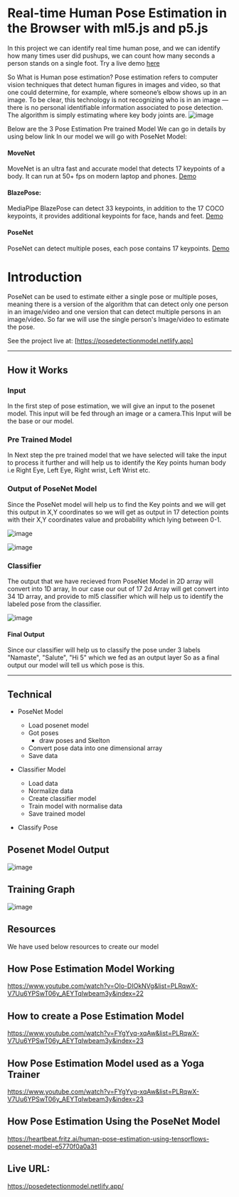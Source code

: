 # Real-time Human Pose Estimation in the Browser with ml5.js and p5.js
In this project we can identify real time human pose, and we can identify how many times user did pushups, we can count how many seconds a person stands on a single foot. Try a live demo [here](https://posedetectionmodel.netlify.app/)


So What is Human pose estimation?
Pose estimation refers to computer vision techniques that detect human figures in images and video, so that one could determine, for example, where someone’s elbow shows up in an image.
To be clear, this technology is not recognizing who is in an image — there is no personal identifiable information associated to pose detection. The algorithm is simply estimating where key body joints are.
![image](./docImages/pose_points.png)




Below are the 3 Pose Estimation Pre trained Model We can go in details by using below link In our model we will go with PoseNet Model: 

#### MoveNet
MoveNet is an ultra fast and accurate model that detects 17 keypoints of a body.
It can run at 50+ fps on modern laptop and phones. [Demo](https://storage.googleapis.com/tfjs-models/demos/pose-detection/index.html?model=movenet)


#### BlazePose:
MediaPipe BlazePose can detect 33 keypoints, in addition to the 17 COCO keypoints,
it provides additional keypoints for face, hands and feet. [Demo](https://storage.googleapis.com/tfjs-models/demos/pose-detection/index.html?model=blazepose)


#### PoseNet
PoseNet can detect multiple poses, each pose contains 17 keypoints. [Demo](https://storage.googleapis.com/tfjs-models/demos/pose-detection/index.html?model=posenet)


# Introduction

PoseNet can be used to estimate either a single pose or multiple poses, meaning there is a version of the algorithm
that can detect only one person in an image/video and one version that can detect multiple persons in an image/video. So far we
will use the single person's Image/video to estimate the pose.

See the project live at: [https://posedetectionmodel.netlify.app]

------------------------------------------------------------------------

## How it Works 

### Input

In the first step of pose estimation, we will give an input to the posenet model. This input will be fed
through an image or a camera.This Input will be the base or our model.

### Pre Trained Model

In Next step the pre trained model that we have selected will take the input to process it further and will help us to identify the Key points
human body i.e Right Eye, Left Eye, Right wrist, Left Wrist etc.

### Output of PoseNet Model

Since the PoseNet model will help us to find the Key points and we will get this output in X,Y coordinates so
we will get  as output in 17 detection points with their X,Y coordinates value and probability which lying between 0-1.

![image](./docImages/posenet_model.png)

![image](https://user-images.githubusercontent.com/36468856/119215104-37b9c580-bae9-11eb-842a-9f37b8efaa87.png)



### Classifier

The output that we have recieved from PoseNet Model in 2D array will convert into 1D array, In our case our out of 17 2d Array will get convert into 34 1D array,
and provide to ml5 classifier which will help us to identify the labeled pose from the classifier. 


![image](./docImages/classifier_model.png)


#### Final Output

Since our classifier will help us to classify the pose under 3 labels "Namaste", "Salute", "Hi 5" which we fed as an output layer
So as a final output our model will tell us which pose is this. 

-----------------------------------------------------------------------------------------------------

Technical
-----------------------------------------------------------------------------------------------------
* PoseNet Model
	* Load posenet model
	* Got poses
		* draw poses and Skelton
	* Convert pose data into one dimensional array
	* Save data

* Classifier Model
	* Load data
	* Normalize data
	* Create classifier model
	* Train model with normalise data
	* Save trained model

* Classify Pose

Posenet Model Output
-----------------------------------------------------------------------------------------------------
![image](./docImages/posenet_output.png)

Training Graph
-----------------------------------------------------------------------------------------------------
![image](./docImages/training.png)

Resources 
-----------------------------------------------------------------------------------------------------
We have used below resources to create our model

## How Pose Estimation Model Working

https://www.youtube.com/watch?v=OIo-DIOkNVg&list=PLRqwX-V7Uu6YPSwT06y_AEYTqIwbeam3y&index=22

## How to create a Pose Estimation Model

https://www.youtube.com/watch?v=FYgYyq-xqAw&list=PLRqwX-V7Uu6YPSwT06y_AEYTqIwbeam3y&index=23

## How Pose Estimation Model used as a Yoga Trainer

https://www.youtube.com/watch?v=FYgYyq-xqAw&list=PLRqwX-V7Uu6YPSwT06y_AEYTqIwbeam3y&index=23

## How Pose Estimation Using the PoseNet Model

https://heartbeat.fritz.ai/human-pose-estimation-using-tensorflows-posenet-model-e5770f0a0a31

## Live URL: 
https://posedetectionmodel.netlify.app/






